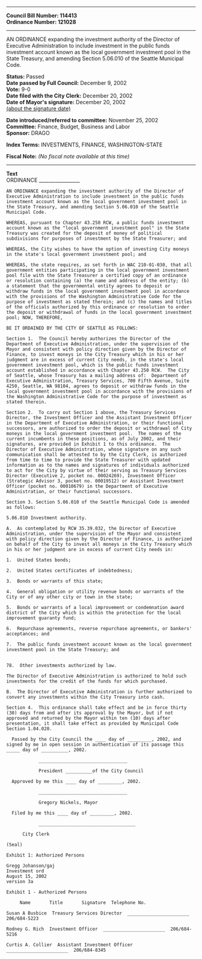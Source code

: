 * * * * *  
  
**Council Bill Number: [](#h0)[](#h2)114413**   
**Ordinance Number: 121028**  
  
* * * * *  
  
AN ORDINANCE expanding the investment authority of the Director of Executive Administration to include investment in the public funds investment account known as the local government investment pool in the State Treasury, and amending Section 5.06.010 of the Seattle Municipal Code.  
  
**Status:** Passed   
**Date passed by Full Council:** December 9, 2002   
**Vote:** 9-0   
**Date filed with the City Clerk:** December 20, 2002   
**Date of Mayor's signature:** December 20, 2002   
[(about the signature date)](/~public/approvaldate.htm)   
  
  
**Date introduced/referred to committee:** November 25, 2002   
**Committee:** Finance, Budget, Business and Labor   
**Sponsor:** DRAGO   
  
**Index Terms:** INVESTMENTS, FINANCE, WASHINGTON-STATE  
  
**Fiscal Note:** *(No fiscal note available at this time)*  
  
* * * * *  
  
**Text**  
    ORDINANCE _________________  
  
    AN ORDINANCE expanding the investment authority of the Director of  
    Executive Administration to include investment in the public funds  
    investment account known as the local government investment pool in  
    the State Treasury, and amending Section 5.06.010 of the Seattle  
    Municipal Code.  
  
    WHEREAS, pursuant to Chapter 43.250 RCW, a public funds investment  
    account known as the "local government investment pool" in the State  
    Treasury was created for the deposit of money of political  
    subdivisions for purposes of investment by the State Treasurer; and  
  
    WHEREAS, the City wishes to have the option of investing City moneys  
    in the state's local government investment pool; and  
  
    WHEREAS, the state requires, as set forth in WAC 210-01-030, that all  
    government entities participating in the local government investment  
    pool file with the State Treasurer a certified copy of an ordinance  
    or resolution containing (a) the name and address of the entity; (b)  
    a statement that the governmental entity agrees to deposit or  
    withdraw funds in the local government investment pool in accordance  
    with the provisions of the Washington Administrative Code for the  
    purpose of investment as stated therein; and (c) the names and titles  
    of the officials authorized by this ordinance or resolution to order  
    the deposit or withdrawal of funds in the local government investment  
    pool; NOW, THEREFORE,  
  
    BE IT ORDAINED BY THE CITY OF SEATTLE AS FOLLOWS:  
  
    Section 1.  The Council hereby authorizes the Director of the  
    Department of Executive Administration, under the supervision of the  
    Mayor and consistent with policy direction given by the Director of  
    Finance, to invest moneys in the City Treasury which in his or her  
    judgment are in excess of current City needs, in the state's local  
    government investment pool, which is the public funds investment  
    account established in accordance with Chapter 43.250 RCW.  The City  
    of Seattle, whose Treasury has a mailing address of:  Department of  
    Executive Administration, Treasury Services, 700 Fifth Avenue, Suite  
    4250, Seattle, WA 98104, agrees to deposit or withdraw funds in the  
    local government investment pool in accordance with the provisions of  
    the Washington Administrative Code for the purpose of investment as  
    stated therein.  
  
    Section 2.  To carry out Section 1 above, the Treasury Services  
    Director, the Investment Officer and the Assistant Investment Officer  
    in the Department of Executive Administration, or their functional  
    successors, are authorized to order the deposit or withdrawal of City  
    moneys in the local government investment pool.  The names of the  
    current incumbents in these positions, as of July 2002, and their  
    signatures, are provided in Exhibit 1 to this ordinance.  The  
    Director of Executive Administration, whose signature on any such  
    communication shall be attested to by the City Clerk, is authorized  
    from time to time to provide the State Treasurer with updated  
    information as to the names and signatures of individuals authorized  
    to act for the City by virtue of their serving as Treasury Services  
    Director (Executive 2, pocket no. 00024269), Investment Officer  
    (Strategic Advisor 3, pocket no. 00019512) or Assistant Investment  
    Officer (pocket no. 00010679) in the Department of Executive  
    Administration, or their functional successors.  
  
    Section 3. Section 5.06.010 of the Seattle Municipal Code is amended  
    as follows:  
  
    5.06.010 Investment authority.  
  
    A.  As contemplated by RCW 35.39.032, the Director of Executive  
    Administration, under the supervision of the Mayor and consistent  
    with policy direction given by the Director of Finance, is authorized  
    on behalf of the City to invest all moneys in the City Treasury which  
    in his or her judgment are in excess of current City needs in:  
  
    1.  United States bonds;  
  
    2.  United States certificates of indebtedness;  
  
    3.  Bonds or warrants of this state;  
  
    4.  General obligation or utility revenue bonds or warrants of the  
    City or of any other city or town in the state;  
  
    5.  Bonds or warrants of a local improvement or condemnation award  
    district of the City which is within the protection for the local  
    improvement guaranty fund;  
  
    6.  Repurchase agreements, reverse repurchase agreements, or bankers'  
    acceptances; and  
  
    7.  The public funds investment account known as the local government  
    investment pool in the State Treasury; and  
  
  
    78.  Other investments authorized by law.  
  
    The Director of Executive Administration is authorized to hold such  
    investments for the credit of the funds for which purchased.  
  
    B.  The Director of Executive Administration is further authorized to  
    convert any investments within the City Treasury into cash.  
  
    Section 4.  This ordinance shall take effect and be in force thirty  
    (30) days from and after its approval by the Mayor, but if not  
    approved and returned by the Mayor within ten (10) days after  
    presentation, it shall take effect as provided by Municipal Code  
    Section 1.04.020.  
  
      Passed by the City Council the ____ day of _________, 2002, and  
    signed by me in open session in authentication of its passage this  
    _____ day of __________, 2002.  
  
                _________________________________  
  
                President __________of the City Council  
  
      Approved by me this ____ day of _________, 2002.  
  
                _________________________________  
  
                Gregory Nickels, Mayor  
  
      Filed by me this ____ day of _________, 2002.  
  
                ____________________________________  
  
          City Clerk  
  
    (Seal)  
  
    Exhibit 1: Authorized Persons  
  
    Gregg Johanson/gaj  
    Investment ord  
    August 15, 2002  
    version 3a  
  
    Exhibit 1 - Authorized Persons  
  
         Name       Title       Signature  Telephone No.  
  
    Susan A Busbice  Treasury Services Director  _______________________  
    206/684-5223  
  
    Rodney G. Rich  Investment Officer  _______________________  206/684-  
    5216  
  
    Curtis A. Collier  Assistant Investment Officer  
    _______________________  206/684-8345  
